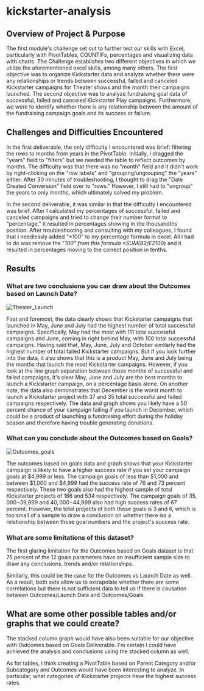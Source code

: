 # kickstarter-analysis

## Overview of Project & Purpose

The first module's challenge set out to further test our skills with Excel, particularly with PivotTables, COUNTIFs, percentages and visualizing data with charts. The Challenge establishes two different objectives in which we utilize the aforementioned excel skills, among many others. The first objective was to organize Kickstarter data and analyze whether there were any relationships or trends between successful, failed and canceled Kickstarter campaigns for Theater shows and the month their campaigns launched. The second objective was to analyze fundraising goal data of successful, failed and canceled Kickstarter Play campaigns. Furthermore, we were to identify whether there is any relationship between the amount of the fundraising campaign goals and its success or failure.   

## Challenges and Difficulties Encountered

In the first deliverable, the only difficulty I encountered was brief: filtering the rows to months from years in the PivotTable. Initially, I dragged the "years" field to "filters" but we needed the table to reflect outcomes by months. The difficulty was that there was no "month" field and it didn't work by right-clicking on the "row labels" and "grouping/ungrouping" the "years" either. After 30 minutes of troubleshooting, I thought to drag the "Date Created Conversion" field over to "rows." However, I still had to "ungroup" the years to only months, which ultimately solved my problem. 

In the second deliverable, it was similar in that the difficulty I encountered was brief. After I calculated my percentages of successful, failed and canceled campaigns and tried to change their number format to "percentage," it resulted in percentages showing in the thousandths position. After troubleshooting and consulting with my colleagues, I found that I needlessly added "*100" to my percentage formula in excel. All I had to do was remove the "*100" from this formula =SUM(B2/E2*100) and it resulted in percentages moving to the correct position in tenths.      

## Results

### What are two conclusions you can draw about the Outcomes based on Launch Date? 


![Theater_Launch](https://github.com/jzaragoza21/kickstarter-analysis/blob/main/Theater_Outcomes_vs_Launch.png)


First and foremost, the data clearly shows that Kickstarter campaigns that launched in May, June and July had the highest number of total successful campaigns. Specifically, May had the most with 111 total successful campaigns and June, coming in right behind May, with 100 total successful campaigns. Having said that, May, June, July and October similarly had the highest number of total failed Kickstarter campaigns. But if you look further into the data, it also shows that this is a product May, June and July being the months that launch the most Kickstarter campaigns. However, if you look at the line graph separation between those months of successful and failed campaigns, it's clear May, June and July are the best months to launch a Kickstarter campaign, on a percentage basis alone. On another note, the data also demonstrates that December is the worst month to launch a Kickstarter project with 37 and 35 total successful and failed campaigns respectively. The data and graph shows you likely have a 50 percent chance of your campaign failing if you launch in December, which could be a product of launching a fundraising effort during the holiday season and therefore having trouble generating donations. 

### What can you conclude about the Outcomes based on Goals?


![Outcomes_goals](https://github.com/jzaragoza21/kickstarter-analysis/blob/main/Outcomes_vs_Goals.png)


The outcomes based on goals data and graph shows that your Kickstarter campaign is likely to have a higher success rate if you set your campaign goals at $4,999 or less. The campaign goals of less than $1,000 and between $1,000 and $4,999 had the success rate of 76 and 73 percent respectively. These two goals also had the highest sample of total Kickstarter projects of 186 and 534 respectively. The campaign goals of $35,000-$39,999 and $40,000-$44,999 also had high success rates of 67 percent. However, the total projects of both those goals is 3 and 6, which is too small of a sample to draw a conclusion on whether there iss a relationship between those goal numbers and the project's success rate.

### What are some limitations of this dataset?

The first glaring limitation for the Outcomes based on Goals dataset is that 75 percent of the 12 goals parameters have an insufficient sample size to draw any conclusions, trends and/or relationships. 

Similarly, this could be the case for the Outcomes vs Launch Date as well. As a result, both sets allow us to extrapolate whether there are some correlations but there is not sufficient data to tell us if there is causation between Outcomes/Launch Date and Outcomes/Goals.

## What are some other possible tables and/or graphs that we could create?

The stacked column graph would have also been suitable for our objective with Outcomes based on Goals Deliverable. I'm certain I could have achieved the analysis and conclusions using the stacked column as well. 

As for tables, I think creating a PivotTable based on Parent Category and/or Subcategory and Outcomes would have been interesting to analyze. In particular, what categories of Kickstarter projects have the highest success rates.
